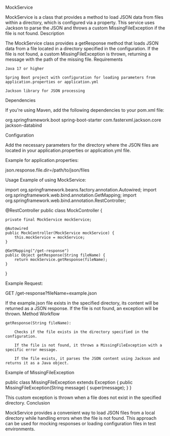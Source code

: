 MockService

MockService is a class that provides a method to load JSON data from files within a directory, which is configured via a property. This service uses Jackson to parse the JSON and throws a custom MissingFileException if the file is not found.
Description

The MockService class provides a getResponse method that loads JSON data from a file located in a directory specified in the configuration. If the file is not found, a custom MissingFileException is thrown, returning a message with the path of the missing file.
Requirements

    Java 17 or higher

    Spring Boot project with configuration for loading parameters from application.properties or application.yml

    Jackson library for JSON processing

Dependencies

If you're using Maven, add the following dependencies to your pom.xml file:

<dependencies>
    <dependency>
        <groupId>org.springframework.boot</groupId>
        <artifactId>spring-boot-starter</artifactId>
    </dependency>
    <dependency>
        <groupId>com.fasterxml.jackson.core</groupId>
        <artifactId>jackson-databind</artifactId>
    </dependency>
</dependencies>

Configuration

Add the necessary parameters for the directory where the JSON files are located in your application.properties or application.yml file.

Example for application.properties:

json.response.file.dir=/path/to/json/files

Usage
Example of using MockService:

import org.springframework.beans.factory.annotation.Autowired;
import org.springframework.web.bind.annotation.GetMapping;
import org.springframework.web.bind.annotation.RestController;

@RestController
public class MockController {

    private final MockService mockService;

    @Autowired
    public MockController(MockService mockService) {
        this.mockService = mockService;
    }

    @GetMapping("/get-response")
    public Object getResponse(String fileName) {
        return mockService.getResponse(fileName);
    }
}

Example Request:

GET /get-response?fileName=example.json

If the example.json file exists in the specified directory, its content will be returned as a JSON response. If the file is not found, an exception will be thrown.
Method Workflow

    getResponse(String fileName):

        Checks if the file exists in the directory specified in the configuration.

        If the file is not found, it throws a MissingFileException with a specific error message.

        If the file exists, it parses the JSON content using Jackson and returns it as a Java object.

Example of MissingFileException

public class MissingFileException extends Exception {
    public MissingFileException(String message) {
        super(message);
    }
}

This custom exception is thrown when a file does not exist in the specified directory.
Conclusion

MockService provides a convenient way to load JSON files from a local directory while handling errors when the file is not found. This approach can be used for mocking responses or loading configuration files in test environments.